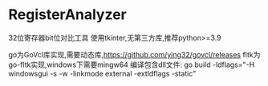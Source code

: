 # RegisterAnalyzer
32位寄存器bit位对比工具
使用tkinter,无第三方库,推荐python>=3.9

go为GoVcl库实现,需要动态库,https://github.com/ying32/govcl/releases
fltk为go-fltk实现,windows下需要mingw64 编译包含dll文件: go build -ldflags="-H windowsgui -s -w -linkmode external -extldflags -static" 
